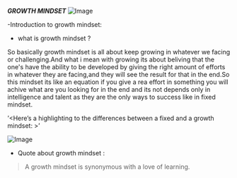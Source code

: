***GROWTH MINDSET***
![Image](https://3kllhk1ibq34qk6sp3bhtox1-wpengine.netdna-ssl.com/wp-content/uploads/2015/11/growth-mindset.png)

-Introduction to growth mindset:

* what is growth mindset ?
    
So basically growth mindset is all about keep growing in whatever we facing or challenging.And what i mean with growing its about beliving that the one's have the ability to be developed by giving the right amount of efforts in whatever they are facing,and they will see the result for that in the end.So  this mindset its like an equation if you give a rea effort in something you will achive what are you looking for in the end and its not depends only in intelligence and talent as they are the only ways to success like in fixed mindset.

 ’<Here’s a highlighting to the differences between a fixed and a growth mindset: >’
 
![Image](https://3kllhk1ibq34qk6sp3bhtox1-wpengine.netdna-ssl.com/wp-content/uploads/NewGrowthMindset2.png)

* Quote about growth mindset :
> A growth mindset is synonymous with a love of learning.

